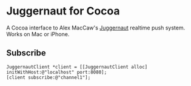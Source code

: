 # Juggernaut for Cocoa

A Cocoa interface to Alex MacCaw's [Juggernaut](https://github.com/maccman/juggernaut) realtime push system.  Works on Mac or iPhone.

## Subscribe

    JuggernautClient *client = [[JuggernautClient alloc] initWithHost:@"localhost" port:8080];
    [client subscribe:@"channel1"];

